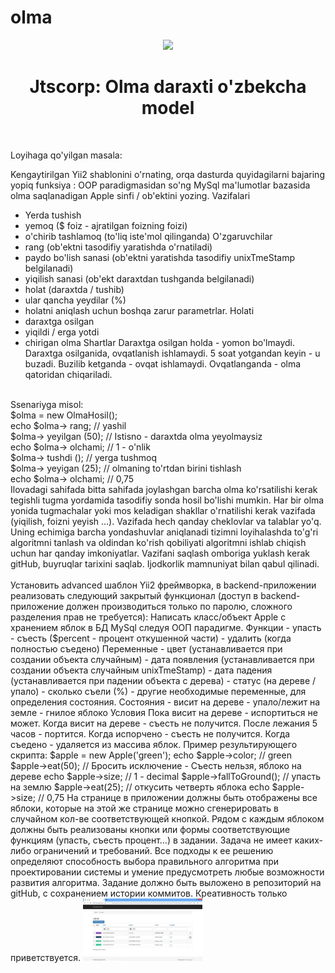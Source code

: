 # olma
<p align="center">
    <a href="http://jtscorp.000webhostapp.com/" target="_blank">
        <img src="https://avatars0.githubusercontent.com/u/993323" height="100px">
    </a>
    <h1 align="center">Jtscorp: Olma daraxti o'zbekcha model</h1>
    <br>
</p>
Loyihaga qo'yilgan masala:

Kengaytirilgan Yii2  shablonini o'rnating, orqa dasturda quyidagilarni bajaring
yopiq funksiya :
OOP paradigmasidan so'ng MySql ma'lumotlar bazasida olma saqlanadigan Apple sinfi / ob'ektini yozing.
Vazifalari
- Yerda tushish
- yemoq ($ foiz - ajratilgan foizning foizi)
- o'chirib tashlamoq (to'liq iste'mol qilinganda)
O'zgaruvchilar
- rang (ob'ektni tasodifiy yaratishda o'rnatiladi)
- paydo bo'lish sanasi (ob'ektni yaratishda tasodifiy unixTmeStamp belgilanadi)
- yiqilish sanasi (ob'ekt daraxtdan tushganda belgilanadi)
- holat (daraxtda / tushib)
- ular qancha yeydilar (%)
- holatni aniqlash uchun boshqa zarur parametrlar.
Holati
- daraxtga osilgan
- yiqildi / erga yotdi
- chirigan olma
Shartlar
Daraxtga osilgan holda - yomon bo'lmaydi.
Daraxtga osilganida, ovqatlanish ishlamaydi.
5 soat yotgandan keyin - u buzadi.
Buzilib ketganda - ovqat ishlamaydi.
Ovqatlanganda - olma qatoridan chiqariladi.
<br>
Ssenariyga misol:<br>
$olma = new OlmaHosil();<br>
echo $olma-> rang; // yashil<br>
$olma-> yeyilgan (50); // Istisno - daraxtda olma yeyolmaysiz<br>
echo $olma-> olchami; // 1 - o'nlik<br>
$olma-> tushdi (); // yerga tushmoq<br>
$olma-> yeyigan (25); // olmaning to'rtdan birini tishlash<br>
echo $olma-> olchami; // 0,75<br>
Ilovadagi sahifada bitta sahifada joylashgan barcha olma ko'rsatilishi kerak
tegishli tugma yordamida tasodifiy sonda hosil bo'lishi mumkin.
Har bir olma yonida tugmachalar yoki mos keladigan shakllar o'rnatilishi kerak
vazifada (yiqilish, foizni yeyish ...).
Vazifada hech qanday cheklovlar va talablar yo'q. Uning echimiga barcha yondashuvlar aniqlanadi
tizimni loyihalashda to'g'ri algoritmni tanlash va oldindan ko'rish qobiliyati
algoritmni ishlab chiqish uchun har qanday imkoniyatlar. Vazifani saqlash omboriga yuklash kerak
gitHub, buyruqlar tarixini saqlab. Ijodkorlik mamnuniyat bilan qabul qilinadi.<br><br>
Установить advanced шаблон Yii2 фреймворка, в backend-приложении реализовать следующий
закрытый функционал (доступ в backend-приложение должен производиться только по паролю,
сложного разделения прав не требуется):
Написать класс/объект Apple с хранением яблок в БД MySql следуя ООП парадигме.
Функции
- упасть
- съесть ($percent - процент откушенной части)
- удалить (когда полностью съедено)
Переменные
- цвет (устанавливается при создании объекта случайным)
- дата появления (устанавливается при создании объекта случайным unixTmeStamp)
- дата падения (устанавливается при падении объекта с дерева)
- статус (на дереве / упало)
- сколько съели (%)
- другие необходимые переменные, для определения состояния.
Состояния
- висит на дереве
- упало/лежит на земле
- гнилое яблоко
Условия
Пока висит на дереве - испортиться не может.
Когда висит на дереве - съесть не получится.
После лежания 5 часов - портится.
Когда испорчено - съесть не получится.
Когда съедено - удаляется из массива яблок.
Пример результирующего скрипта:
$apple = new Apple('green');
echo $apple->color; // green
$apple->eat(50); // Бросить исключение - Съесть нельзя, яблоко на дереве
echo $apple->size; // 1 - decimal
$apple->fallToGround(); // упасть на землю
$apple->eat(25); // откусить четверть яблока
echo $apple->size; // 0,75
На странице в приложении должны быть отображены все яблоки, которые на этой же странице
можно сгенерировать в случайном кол-ве соответствующей кнопкой.
Рядом с каждым яблоком должны быть реализованы кнопки или формы соответствующие
функциям (упасть, съесть процент…) в задании.
Задача не имеет каких-либо ограничений и требований. Все подходы к ее решению определяют
способность выбора правильного алгоритма при проектировании системы и умение предусмотреть
любые возможности развития алгоритма. Задание должно быть выложено в репозиторий на
gitHub, с сохранением истории коммитов. Креативность только приветствуется.

<img src="https://github.com/jtscorpjaxon/olma/blob/master/Screenshot.jpg" height="100px">
